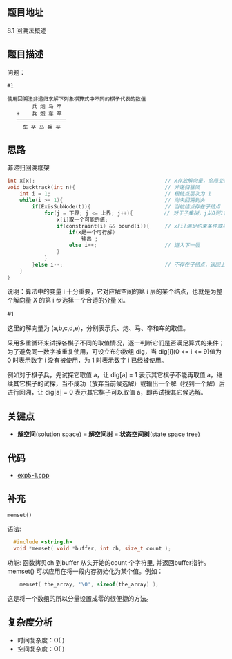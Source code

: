 <!--
 * @Date        : 2020-05-02 20:37:47
 * @LastEditors : anlzou
 * @Github      : https://github.com/anlzou
 * @LastEditTime: 2020-06-05 17:45:44
 * @FilePath    : \algorithm-design\chapters\chapter05-backtracking\test5-1.md
 * @Describe    : 
 -->
 
## 题目地址
8.1 回溯法概述

## 题目描述

问题：
```
#1

使用回溯法非递归求解下列象棋算式中不同的棋子代表的数值
        兵 炮 马 卒
   +    兵 炮 车 卒
   ————————————————
     车 卒 马 兵 卒
```

## 思路
非递归回溯框架
```cpp
int x[x];                                          // x存放解向量，全局变量
void backtrack(int n){                             // 非递归框架
    int i = 1;                                     // 根结点层次为 1
    while(i >= 1){                                 // 尚未回溯到头
        if(ExisSubNode(t)){                        // 当前结点存在子结点
            for(j = 下界; j <= 上界; j++){          // 对于子集树，j从0到1循环
                x[i]取一个可能的值;
                if(constraint(i) && bound(i)){     // x[i]满足约束条件或界限函数
                    if(x是一个可行解)
                        输出 ;
                    else i++;                      // 进入下一层
                }
            }
        }else i--;                                 // 不存在子结点，返回上一层，即回溯
    }
}
```
说明：算法中的变量 i 十分重要，它对应解空间的第 i 层的某个结点，也就是为整个解向量 X 的第 i 步选择一个合适的分量 xi。

#1

这里的解向量为 (a,b,c,d,e)，分别表示兵、炮、马、卒和车的取值。

采用多重循环来试探各棋子不同的取值情况，逐一判断它们是否满足算式的条件；为了避免同一数字被重复使用，可设立布尔数组 dig，当 dig[i](0 <= i <= 9)值为 0 时表示数字 i 没有被使用，为 1 时表示数字 i 已经被使用。

例如对于棋子兵，先试探它取值 a，让 dig[a] = 1 表示其它棋子不能再取值 a，继续其它棋子的试探，当不成功（放弃当前候选解）或输出一个解（找到一个解）后进行回溯，让 dig[a] = 0 表示其它棋子可以取值 a，即再试探其它候选解。

## 关键点
- **解空间**(solution space) ≡ **解空间树** ≡ **状态空间树**(state space tree)

## 代码
- [exp5-1.cpp](./code/exp5-1.cpp)

## 补充
<code>memset()</code>

语法:
```cpp
  #include <string.h>
  void *memset( void *buffer, int ch, size_t count );
```
功能: 函数拷贝ch 到buffer 从头开始的count 个字符里, 并返回buffer指针。 memset() 可以应用在将一段内存初始化为某个值。例如：
```cpp
    memset( the_array, '\0', sizeof(the_array) );
```
这是将一个数组的所以分量设置成零的很便捷的方法。

## 复杂度分析

- 时间复杂度：O( )
- 空间复杂度：O( )